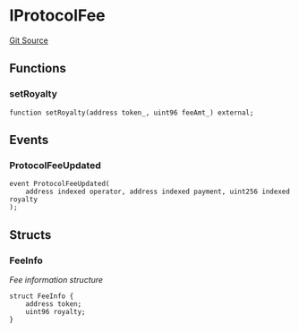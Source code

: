 # IProtocolFee
[Git Source](https://github.com/ContractLabs/foundry-bountykinds-contract/blob/67e6855d3beabdf242cc0b51d9e53b087a5235b9/src/oz-custom/internal/interfaces/IProtocolFee.sol)


## Functions
### setRoyalty


```solidity
function setRoyalty(address token_, uint96 feeAmt_) external;
```

## Events
### ProtocolFeeUpdated

```solidity
event ProtocolFeeUpdated(
    address indexed operator, address indexed payment, uint256 indexed royalty
);
```

## Structs
### FeeInfo
*Fee information structure*


```solidity
struct FeeInfo {
    address token;
    uint96 royalty;
}
```

